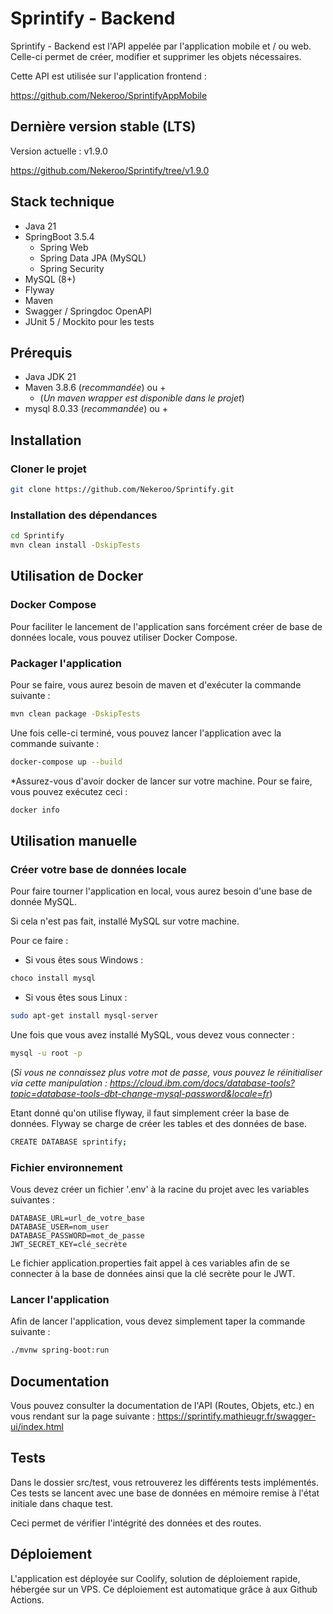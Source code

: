 # Sprintify - Backend

Sprintify - Backend est l'API appelée par l'application mobile et / ou web. 
Celle-ci permet de créer, modifier et supprimer les objets nécessaires.

Cette API est utilisée sur l'application frontend : 

https://github.com/Nekeroo/SprintifyAppMobile

## Dernière version stable (LTS)

Version actuelle : v1.9.0

https://github.com/Nekeroo/Sprintify/tree/v1.9.0

## Stack technique

* Java 21
* SpringBoot 3.5.4
  * Spring Web
  * Spring Data JPA (MySQL)
  * Spring Security
* MySQL (8+)
* Flyway
* Maven 
* Swagger / Springdoc OpenAPI
* JUnit 5 / Mockito pour les tests

## Prérequis

* Java JDK 21
* Maven 3.8.6 (*recommandée*) ou + 
  * (*Un maven wrapper est disponible dans le projet*)
* mysql 8.0.33 (*recommandée*) ou +

## Installation


### Cloner le projet 

```bash
git clone https://github.com/Nekeroo/Sprintify.git
```

### Installation des dépendances

```bash
cd Sprintify
mvn clean install -DskipTests
```

## Utilisation de Docker 

### Docker Compose

Pour faciliter le lancement de l'application sans forcément créer de base de données locale, vous pouvez utiliser Docker Compose.

### Packager l'application

Pour se faire, vous aurez besoin de maven et d'exécuter la commande suivante :

```bash
mvn clean package -DskipTests
```

Une fois celle-ci terminé, vous pouvez lancer l'application avec la commande suivante :

```bash
docker-compose up --build
```

*Assurez-vous d'avoir docker de lancer sur votre machine. Pour se faire, vous pouvez exécutez ceci : 

```bash
docker info
```

## Utilisation manuelle

### Créer votre base de données locale 

Pour faire tourner l'application en local, vous aurez besoin d'une base de donnée MySQL.

Si cela n'est pas fait, installé MySQL sur votre machine.

Pour ce faire :

* Si vous êtes sous Windows : 

```bash
choco install mysql
```

* Si vous êtes sous Linux : 

```bash
sudo apt-get install mysql-server
```

Une fois que vous avez installé MySQL, vous devez vous connecter :

```bash
mysql -u root -p
```

(*Si vous ne connaissez plus votre mot de passe, vous pouvez le réinitialiser via cette manipulation : https://cloud.ibm.com/docs/database-tools?topic=database-tools-dbt-change-mysql-password&locale=fr*)

Etant donné qu'on utilise flyway, il faut simplement créer la base de données. Flyway se charge de créer les tables et des données de base.

```bash
CREATE DATABASE sprintify;
```

### Fichier environnement

Vous devez créer un fichier '.env' à la racine du projet avec les variables suivantes :

```text
DATABASE_URL=url_de_votre_base
DATABASE_USER=nom_user
DATABASE_PASSWORD=mot_de_passe
JWT_SECRET_KEY=clé_secrète
```


Le fichier application.properties fait appel à ces variables afin de se connecter à la base de données ainsi que la clé secrète pour le JWT.


### Lancer l'application

Afin de lancer l'application, vous devez simplement taper la commande suivante :

```bash
./mvnw spring-boot:run
```


## Documentation

Vous pouvez consulter la documentation de l'API (Routes, Objets, etc.) en vous rendant sur la page suivante : https://sprintify.mathieugr.fr/swagger-ui/index.html

## Tests

Dans le dossier src/test, vous retrouverez les différents tests implémentés. Ces tests se lancent avec une base de données en mémoire remise à l'état initiale dans chaque test.

Ceci permet de vérifier l'intégrité des données et des routes.

## Déploiement

L'application est déployée sur Coolify, solution de déploiement rapide, hébergée sur un VPS. 
Ce déploiement est automatique grâce à aux Github Actions.